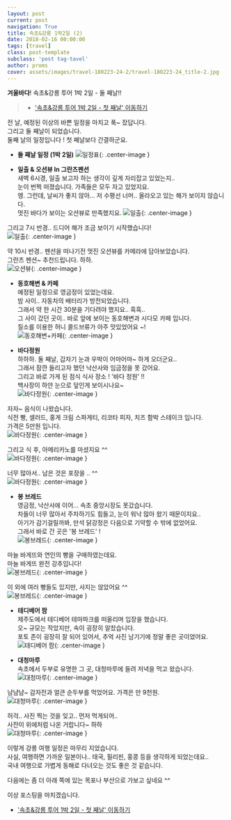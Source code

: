 ```yaml
---
layout: post
current: post
navigation: True
title: 속초&강릉 1박2일 (2)
date: 2018-02-16 00:00:00
tags: [travel]
class: post-template
subclass: 'post tag-tavel'
author: proms
cover: assets/images/travel-180223-24-2/travel-180223-24_title-2.jpg
---
```


**겨울바다**! 속초&강릉 투어 1박 2일 - 둘 째날!!

>* ['속초&강릉 투어 1박 2일 - 첫 째날' 이동하기](/travel-20180223)

전 날, 예정된 이상의 바쁜 일정을 마치고 푹~ 잤답니다.  
그리고 둘 째날이 되었습니다.  
둘째 날의 일정입니다 ! 첫 째날보다 간결하군요.  

- **둘 째날 일정 (1박 2일)**
![일정표](/assets\images\travel-180223-24-2\travel-180223-24_0-2.jpg){: .center-image }

- **일출 & 오션뷰 In 그란츠펜션**  
새벽 6시경, 일출 보고자 하는 생각이 깊게 자리잡고 있었는지..  
눈이 번쩍 떠졌습니다. 가족들은 모두 자고 있었지요.  
엥. 그런데, 날씨가 좋지 않아... 저 수평선 너머.. 올라오고 있는 해가 보이지 않습니다.  
멋진 바다가 보이는 오션뷰로 만족했지요.
![일출](/assets\images\travel-180223-24-2\travel-180223-24_16.jpg){: .center-image }

그리고 7시 반경.. 드디어 해가 조금 보이기 시작했습니다!  
![일출](/assets\images\travel-180223-24-2\travel-180223-24_17.jpg){: .center-image }

약 10시 반경.. 펜션을 떠나기전 멋진 오션뷰를 카메라에 담아보았습니다.  
그란츠 펜션~ 추천드립니다. 하하.  
![오션뷰](/assets\images\travel-180223-24-2\travel-180223-24_18.jpg){: .center-image }

- **동호해변 & 카페**  
예정된 일정으로 영금정이 있었는데요.  
밤 사이.. 자동차의 배터리가 방전되었습니다.  
그래서 약 한 시간 30분을 기다려야 했지요.. 흑흑..  
그 사이 갔던 곳이.. 바로 앞에 보이는 동호해변과 시다모 카페 입니다.   
질소를 이용한 허니 콜드브류가 아주 맛있었어요 ~!  
![동호해변+카페](/assets\images\travel-180223-24-2\travel-180223-24_19.jpg){: .center-image }

- **바다정원**  
하하하. 둘 째날, 갑자기 눈과 우박이 어마어마~ 하게 오더군요..  
그래서 잠깐 들리고자 했던 낙산사와 임금정을 못 갔어요.  
그리고 바로 가게 된 점식 식사 장소 ! '바다 정원' !!  
백사장이 하얀 눈으로 덮인게 보이시나요~  
![바다정원](/assets\images\travel-180223-24-2\travel-180223-24_20.jpg){: .center-image }

자자~ 음식이 나왔습니다.  
식전 빵, 샐러드, 홍게 크림 스파게티, 리코타 피자, 치즈 함박 스테이크 입니다.  
가격은 5만원 입니다.  
![바다정원](/assets\images\travel-180223-24-2\travel-180223-24_21.jpg){: .center-image }

그리고 식 후, 아메리카노를 마셨지요 ^^  
![바다정원](/assets\images\travel-180223-24-2\travel-180223-24_22.jpg){: .center-image }

너무 많아서.. 남은 것은 포장을 .. ^^  
![바다정원](/assets\images\travel-180223-24-2\travel-180223-24_23.jpg){: .center-image }

- **봉 브레드**  
영금정, 낙산사에 이어... 속초 중앙시장도 못갔습니다.  
차들이 너무 많아서 주차하기도 힘들고, 눈이 워낙 많아 왔기 때문이지요..    
아기가 감기걸릴까봐, 만석 닭강정은 다음으로 기약할 수 밖에 없었어요.  
그래서 바로 간 곳은 '봉 브레드' !  
![봉브레드](/assets\images\travel-180223-24-2\travel-180223-24_24.jpg){: .center-image }

마늘 바게뜨와 연인의 빵을 구매하였는데요.  
마늘 바게뜨 완전 강추입니다!  
![봉브레드](/assets\images\travel-180223-24-2\travel-180223-24_25.jpg){: .center-image }

이 외에 여러 빵들도 있지만, 사지는 않았어요 ^^  
![봉브레드](/assets\images\travel-180223-24-2\travel-180223-24_26.jpg){: .center-image }

- **테디베어 팜**  
제주도에서 테디베어 테마파크를 떠올리며 입장을 했습니다.  
오~ 규모는 작았지만, 속이 굉장히 알찼습니다.  
포토 존이 굉장히 잘 되어 있어서, 추억 사진 남기기에 정말 좋은 곳이었어요.  
![테디베어 팜](/assets\images\travel-180223-24-2\travel-180223-24_27.jpg){: .center-image }

- **대청마루**  
속초에서 두부로 유명한 그 곳, 대청마루에 들려 저녁을 먹고 왔습니다.  
![대청마루](/assets\images\travel-180223-24-2\travel-180223-24_28.jpg){: .center-image }

냠냠냠~ 감자전과 얼큰 순두부를 먹었어요. 가격은 만 9천원.  
![대청마루](/assets\images\travel-180223-24-2\travel-180223-24_29.jpg){: .center-image }

허걱.. 사진 찍는 것을 잊고.. 먼저 먹게되어..  
사잔이 위에처럼 나온 거랍니다~ 하하  
![대청마루](/assets\images\travel-180223-24-2\travel-180223-24_30.jpg){: .center-image }

이렇게 강릉 여행 일정은 마무리 지었습니다.  
사실, 여행하면 가까운 일본이나.. 태국, 필리핀, 홍콩 등을 생각하게 되었는데요..  
국내 여행으로 가볍게 동해로 다녀오는 것도 좋은 것 같습니다.  

다음에는 좀 더 아래 쪽에 있는 목포나 부산으로 가보고 싶네요 ^^

이상 포스팅을 마치겠습니다.

- ['속초&강릉 투어 1박 2일 - 첫 째날' 이동하기](/travel-20180223-24-1)